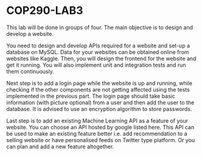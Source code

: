 # COP290-LAB3

This lab will be done in groups of four. The main objective is to design and develop a website.

You need to design and develop APIs required for a website and set-up a database on MySQL. Data for your websites can be obtained online from websites like Kaggle. Then, you will design the frontend for the website and get it running. You will also implement unit and integration tests and run them continuously. 

Next step is to add a login page while the website is up and running, while checking if the other components are not getting affected using the tests implemented in the previous part. The login page should take basic information (with picture optional) from a user and then add the user to the database. It is advised to use an encryption algorithm to store passwords. 

Last step is to add an existing Machine Learning API as a feature of your website. You can choose an API hosted by google listed here. This API can be used to make an existing feature better i.e. add recommendation to a selling website or have personalised feeds on Twitter type platform. Or you can plan and add a new feature altogether.
